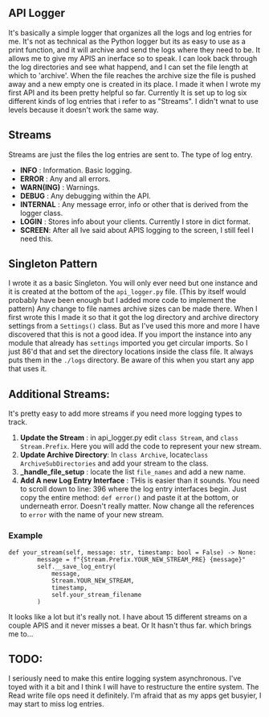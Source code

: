## API Logger

It's basically a simple logger that organizes all the logs and log entries for me. It's not as technical as the Python logger but its as easy to use as a print function, and it will archive and send the logs where they need to be. It allows me to give my APIS an inerface so to speak. I can look back through the log directories and see what happend, and I can set the file length at which to 'archive'. When the file reaches the archive size the file is pushed away and a new empty one is created in its place. I made it when I wrote my first API and its been pretty helpful so far. Currently It is set up to log six different kinds of log entries
that i refer to as "Streams". I didn't wnat to use levels because it doesn't work the same way.

## Streams

Streams are just the files the log entries are sent to. The type of log entry.

- **INFO** : Information. Basic logging.
- **ERROR** : Any and all errors. 
- **WARN(ING)** : Warnings.
- **DEBUG** :  Any debugging within the API.
- **INTERNAL** : Any message error, info or other that is derived from the logger class. 
- **LOGIN** : Stores info about your clients. Currently I store in dict format. 
- **SCREEN**: After all Ive said about APIS logging to the screen, I still feel I need this.

## Singleton Pattern

I wrote it as a basic Singleton. You will only ever need but one instance and it is created at the bottom of the `api_logger.py` file. (This by itself would probably have been enough but I added more code to implement the pattern) Any change to file names archive sizes can be made there. When I first wrote this I made it so that it got the log directory and archive directory settings from a `Settings()` class. But as I've used this more and more I have discovered that this is not a good idea. If you import the instance into any module that already has `settings` imported you get circular imports. So I just 86'd that and set the directory locations inside the class file. It always puts them in the `./logs` directory. Be aware of this when you start any app that uses it.  

## Additional Streams:

It's pretty easy to add more streams if you need more logging types to track. 

1. **Update the Stream** : in api_logger.py edit `class Stream`, and `class Stream.Prefix`. Here you will add the code to represent your new stream.
2. **Update Archive Directory**: In `class Archive`, locate`class ArchiveSubDirectories` and add your stream to the class.
3. **_handle_file_setup** : locate the list `file_names` and add a new name.
4. **Add A new Log Entry Interface** : THis is easier than it sounds. You need to scroll down to line: 396 where the log entry 
interfaces begin. Just copy the entire method: `def error()` and paste it at the bottom, or underneath error. Doesn't really matter. Now change all the references to `error` with the name of your new stream.

### Example
```
def your_stream(self, message: str, timestamp: bool = False) -> None:
        message = f"{Stream.Prefix.YOUR_NEW_STREAM_PRE} {message}"
        self.__save_log_entry(
            message,
            Stream.YOUR_NEW_STREAM,
            timestamp,
            self.your_stream_filename
        )     
```
It looks like a lot but it's really not. I have about 15 different streams on a couple APIS and it never misses a beat. Or It hasn't thus far. which brings me to...

## TODO:

I seriously need to make this entire logging system asynchronous. I've toyed with it a bit and I think I will have to restructure the entire system. The Read write file ops need it definitely. I'm afraid that as my apps get busyier, I may start to miss log entries. 
